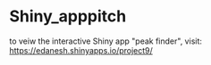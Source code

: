 # Shiny_apppitch

to veiw the interactive Shiny app "peak finder", visit: https://edanesh.shinyapps.io/project9/
